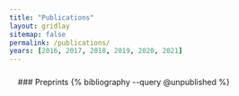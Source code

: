 ```yaml
---
title: "Publications"
layout: gridlay
sitemap: false
permalink: /publications/
years: [2016, 2017, 2018, 2019, 2020, 2021]
---
```


<style>
.jumbotron{
    padding:3%;
    padding-bottom:10px;
    padding-top:10px;
    margin-top:10px;
    margin-bottom:30px;
}
</style>

<div class="jumbotron">
### Preprints
{% bibliography --query @unpublished %}
</div>

<!-- <div class="jumbotron">
### Refereed journal articles
{% bibliography --query @article %}
</div> -->

<!-- <div class="jumbotron">
### Refereed conference proceedings
{% bibliography --query @inproceedings %}
</div> -->
